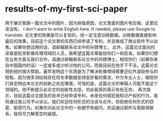 # results-of-my-first-sci-paper
用于展示我第一篇论文中的图片，因为排版原因，论文里面的图片有压缩，这里应该没有。
I don't want to write English here. If needed, please use Google to translate. 
论文里的效果是可以复现的，但一定注意训练数据。训练数据直接影响最后的效果。目前这个论文里的东西已经申请了专利，并且做成了商业软件予以出售。如果你想试用的话，请邮箱联系论文中的孙赜博士。
此外，这篇论文面向的读者是航空影像处理领域的人员，我希望这篇文章能给你们一些启发。如果你们想在业务方面与我们合作，请通过邮箱联系论文中的孙赜博士。相信你们（如果你来自中国国内的话）一定或多或少听过他的公司。而我目前在他手下干活，这篇论文得到他的很大帮助。最早发明这个东西是为了解决影像增绿需要近红外波段参与的短板，因为很多测绘局存在将冬季数据变绿变好看的需求。作为专业人士，相信你们肯定明白本论文的创新之处在哪里。可惜的是，这篇论文的审稿人可能不是这个领域的。他不断提示此论文的创新性太低，对此我真的表示有些无奈。
再次提示，目前这篇论文提及的技术已经申请专利，未来任何侵犯我知识产权的行为，我将通过我公司予以诉讼。我们欢迎任何形式的洽谈与合作，但拒绝任何形式的窃密、偷窃行为。如果你对此论文中的一些细节有疑问，欢迎通过邮件与我取得联系，我将尽力解答您的疑惑。

